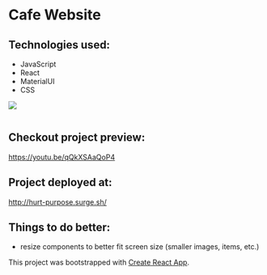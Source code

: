 # Cafe Website

## Technologies used: 
- JavaScript
- React 
- MaterialUI
- CSS

![](https://media.giphy.com/media/U2GDCUEMihgnnFRkVJ/giphy.gif) 

![]() 

## Checkout project preview: 
https://youtu.be/qQkXSAaQoP4

## Project deployed at: 
http://hurt-purpose.surge.sh/ 

## Things to do better: 
- resize components to better fit screen size (smaller images, items, etc.)

This project was bootstrapped with [Create React App](https://github.com/facebook/create-react-app).
